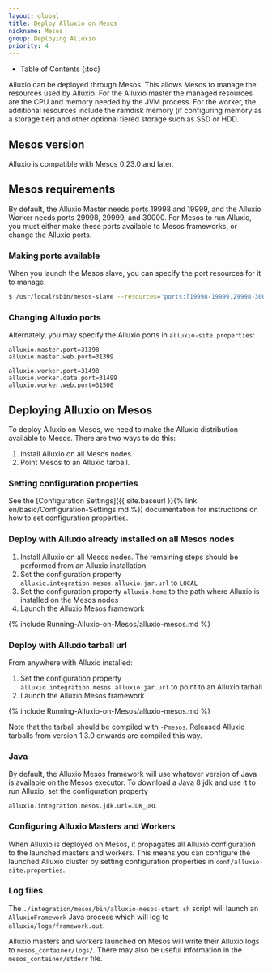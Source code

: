 ```yaml
---
layout: global
title: Deploy Alluxio on Mesos
nickname: Mesos
group: Deploying Alluxio
priority: 4
---
```


* Table of Contents
{:toc}

Alluxio can be deployed through Mesos. This allows Mesos to manage the resources used by Alluxio. For the Alluxio
master the managed resources are the CPU and memory needed by the JVM process. For the worker, the additional resources
include the ramdisk memory (if configuring memory as a storage tier) and other optional tiered storage such as SSD or HDD.

## Mesos version

Alluxio is compatible with Mesos 0.23.0 and later.

## Mesos requirements

By default, the Alluxio Master needs ports 19998 and 19999, and the Alluxio Worker needs ports 29998, 29999, and 30000.
For Mesos to run Alluxio, you must either make these ports available to Mesos frameworks, or change the Alluxio ports.

### Making ports available

When you launch the Mesos slave, you can specify the port resources for it to manage.

```bash
$ /usr/local/sbin/mesos-slave --resources='ports:[19998-19999,29998-30000]'
```

### Changing Alluxio ports

Alternately, you may specify the Alluxio ports in `alluxio-site.properties`:

```properties
alluxio.master.port=31398
alluxio.master.web.port=31399

alluxio.worker.port=31498
alluxio.worker.data.port=31499
alluxio.worker.web.port=31500
```

## Deploying Alluxio on Mesos

To deploy Alluxio on Mesos, we need to make the Alluxio distribution available to Mesos. There are two ways to do this:

1. Install Alluxio on all Mesos nodes.
2. Point Mesos to an Alluxio tarball.

### Setting configuration properties
See the [Configuration Settings]({{ site.baseurl }}{% link en/basic/Configuration-Settings.md %})
documentation for instructions on how to set configuration properties.

### Deploy with Alluxio already installed on all Mesos nodes

1. Install Alluxio on all Mesos nodes. The remaining steps should be performed from an Alluxio installation
2. Set the configuration property `alluxio.integration.mesos.alluxio.jar.url` to `LOCAL`
3. Set the configuration property `alluxio.home` to the path where Alluxio is installed on the Mesos nodes
4. Launch the Alluxio Mesos framework

{% include Running-Alluxio-on-Mesos/alluxio-mesos.md %}

### Deploy with Alluxio tarball url

From anywhere with Alluxio installed:

1. Set the configuration property `alluxio.integration.mesos.alluxio.jar.url` to point to an Alluxio tarball
2. Launch the Alluxio Mesos framework

{% include Running-Alluxio-on-Mesos/alluxio-mesos.md %}

Note that the tarball should be compiled with `-Pmesos`. Released Alluxio tarballs from version 1.3.0 onwards are compiled this way.

### Java

By default, the Alluxio Mesos framework will use whatever version of Java is available on the Mesos executor. To download a
Java 8 jdk and use it to run Alluxio, set the configuration property

```properties
alluxio.integration.mesos.jdk.url=JDK_URL
```

### Configuring Alluxio Masters and Workers

When Alluxio is deployed on Mesos, it propagates all Alluxio configuration to the launched masters and workers.
This means you can configure the launched Alluxio cluster by setting configuration properties in `conf/alluxio-site.properties`.

### Log files

The `./integration/mesos/bin/alluxio-mesos-start.sh` script will launch an `AlluxioFramework` Java process which will log to `alluxio/logs/framework.out`.

Alluxio masters and workers launched on Mesos will write their Alluxio logs to `mesos_container/logs/`. There
may also be useful information in the `mesos_container/stderr` file.
